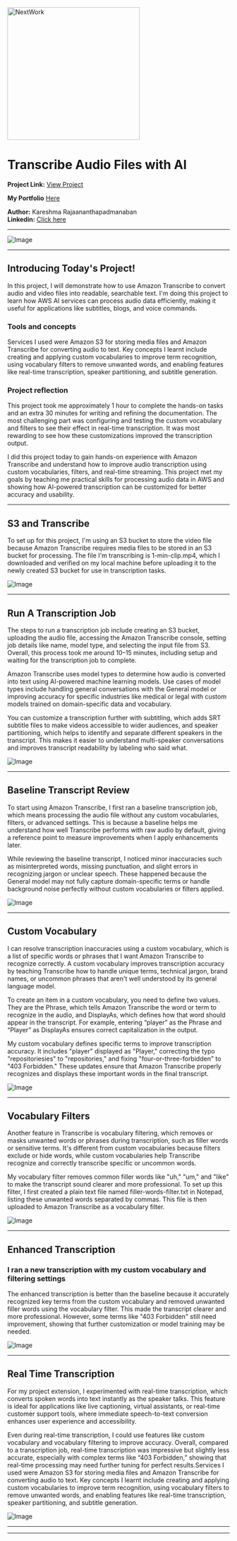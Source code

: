 <img src="https://cdn.prod.website-files.com/677c400686e724409a5a7409/6790ad949cf622dc8dcd9fe4_nextwork-logo-leather.svg" alt="NextWork" width="300" />

# Transcribe Audio Files with AI

**Project Link:** [View Project](http://learn.nextwork.org/projects/aws-ai-transcribe)

**My Portfolio** [Here](https://learn.nextwork.org/easygoing_white_heroic_bilberry/portfolio)


**Author:** Kareshma Rajaananthapadmanaban  
**Linkedin:** [Click here](https://www.linkedin.com/in/kareshma-rajaananthapadmanaban/)

---

![Image](http://learn.nextwork.org/easygoing_white_heroic_bilberry/uploads/aws-ai-transcribe_o2p3q4r1)

---

## Introducing Today's Project!

In this project, I will demonstrate how to use Amazon Transcribe to convert audio and video files into readable, searchable text. I'm doing this project to learn how AWS AI services can process audio data efficiently, making it useful for applications like subtitles, blogs, and voice commands.

### Tools and concepts

Services I used were Amazon S3 for storing media files and Amazon Transcribe for converting audio to text. Key concepts I learnt include creating and applying custom vocabularies to improve term recognition, using vocabulary filters to remove unwanted words, and enabling features like real-time transcription, speaker partitioning, and subtitle generation.

### Project reflection

This project took me approximately 1 hour to complete the hands-on tasks and an extra 30 minutes for writing and refining the documentation. The most challenging part was configuring and testing the custom vocabulary and filters to see their effect in real-time transcription. It was most rewarding to see how these customizations improved the transcription output.

I did this project today to gain hands-on experience with Amazon Transcribe and understand how to improve audio transcription using custom vocabularies, filters, and real-time streaming. This project met my goals by teaching me practical skills for processing audio data in AWS and showing how AI-powered transcription can be customized for better accuracy and usability.

---

## S3 and Transcribe

To set up for this project, I'm using an S3 bucket to store the video file because Amazon Transcribe requires media files to be stored in an S3 bucket for processing. The file I'm transcribing is 1-min-clip.mp4, which I downloaded and verified on my local machine before uploading it to the newly created S3 bucket for use in transcription tasks.

![Image](http://learn.nextwork.org/easygoing_white_heroic_bilberry/uploads/aws-ai-transcribe_k1l4m7n0)

---

## Run A Transcription Job

The steps to run a transcription job include creating an S3 bucket, uploading the audio file, accessing the Amazon Transcribe console, setting job details like name, model type, and selecting the input file from S3. Overall, this process took me around 10–15 minutes, including setup and waiting for the transcription job to complete.

Amazon Transcribe uses model types to determine how audio is converted into text using AI-powered machine learning models. Use cases of model types include handling general conversations with the General model or improving accuracy for specific industries like medical or legal with custom models trained on domain-specific data and vocabulary.

You can customize a transcription further with subtitling, which adds SRT subtitle files to make videos accessible to wider audiences, and speaker partitioning, which helps to identify and separate different speakers in the transcript. This makes it easier to understand multi-speaker conversations and improves transcript readability by labeling who said what.

![Image](http://learn.nextwork.org/easygoing_white_heroic_bilberry/uploads/aws-ai-transcribe_g0h1i2j3)

---

## Baseline Transcript Review

To start using Amazon Transcribe, I first ran a baseline transcription job, which means processing the audio file without any custom vocabularies, filters, or advanced settings. This is because a baseline helps me understand how well Transcribe performs with raw audio by default, giving a reference point to measure improvements when I apply enhancements later.

While reviewing the baseline transcript, I noticed minor inaccuracies such as misinterpreted words, missing punctuation, and slight errors in recognizing jargon or unclear speech. These happened because the General model may not fully capture domain-specific terms or handle background noise perfectly without custom vocabularies or filters applied.

![Image](http://learn.nextwork.org/easygoing_white_heroic_bilberry/uploads/aws-ai-transcribe_s3t6u9v2)

---

## Custom Vocabulary

I can resolve transcription inaccuracies using a custom vocabulary, which is a list of specific words or phrases that I want Amazon Transcribe to recognize correctly. A custom vocabulary improves transcription accuracy by teaching Transcribe how to handle unique terms, technical jargon, brand names, or uncommon phrases that aren't well understood by its general language model.

To create an item in a custom vocabulary, you need to define two values. They are the Phrase, which tells Amazon Transcribe the word or term to recognize in the audio, and DisplayAs, which defines how that word should appear in the transcript. For example, entering “player” as the Phrase and “Player” as DisplayAs ensures correct capitalization in the output.

My custom vocabulary defines specific terms to improve transcription accuracy. It includes "player" displayed as "Player," correcting the typo "repositoriesies" to "repositories," and fixing "four-or-three-forbidden" to "403 Forbidden." These updates ensure that Amazon Transcribe properly recognizes and displays these important words in the final transcript.

![Image](http://learn.nextwork.org/easygoing_white_heroic_bilberry/uploads/aws-ai-transcribe_e3f4g5h6)

---

## Vocabulary Filters

Another feature in Transcribe is vocabulary filtering, which removes or masks unwanted words or phrases during transcription, such as filler words or sensitive terms. It's different from custom vocabularies because filters exclude or hide words, while custom vocabularies help Transcribe recognize and correctly transcribe specific or uncommon words.

My vocabulary filter removes common filler words like "uh," "um," and "like" to make the transcript sound clearer and more professional. To set up this filter, I first created a plain text file named filler-words-filter.txt in Notepad, listing these unwanted words separated by commas. This file is then uploaded to Amazon Transcribe as a vocabulary filter.

![Image](http://learn.nextwork.org/easygoing_white_heroic_bilberry/uploads/aws-ai-transcribe_u7v8w9x0)

---

## Enhanced Transcription

### I ran a new transcription with my custom vocabulary and filtering settings

The enhanced transcription is better than the baseline because it accurately recognized key terms from the custom vocabulary and removed unwanted filler words using the vocabulary filter. This made the transcript clearer and more professional. However, some terms like "403 Forbidden" still need improvement, showing that further customization or model training may be needed.

![Image](http://learn.nextwork.org/easygoing_white_heroic_bilberry/uploads/aws-ai-transcribe_k1l2m3n4)

---

## Real Time Transcription

For my project extension, I experimented with real-time transcription, which converts spoken words into text instantly as the speaker talks. This feature is ideal for applications like live captioning, virtual assistants, or real-time customer support tools, where immediate speech-to-text conversion enhances user experience and accessibility.

Even during real-time transcription, I could use features like custom vocabulary and vocabulary filtering to improve accuracy. Overall, compared to a transcription job, real-time transcription was impressive but slightly less accurate, especially with complex terms like “403 Forbidden,” showing that real-time processing may need further tuning for perfect results.Services I used were Amazon S3 for storing media files and Amazon Transcribe for converting audio to text. Key concepts I learnt include creating and applying custom vocabularies to improve term recognition, using vocabulary filters to remove unwanted words, and enabling features like real-time transcription, speaker partitioning, and subtitle generation.

![Image](http://learn.nextwork.org/easygoing_white_heroic_bilberry/uploads/aws-ai-transcribe_a5b6c7d8)

---

---
